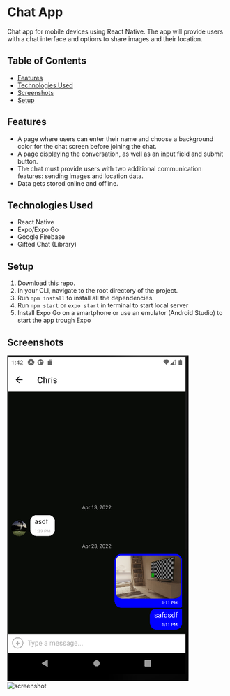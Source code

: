 # Chat App

Chat app for mobile devices using React Native. The app will
provide users with a chat interface and options to share images and their
location.

## Table of Contents

- [Features](#features)
- [Technologies Used](#technologies-used)
- [Screenshots](#screenshots)
- [Setup](#setup)

## Features

- A page where users can enter their name and choose a background color for the chat screen before joining the chat.
- A page displaying the conversation, as well as an input field and submit button.
- The chat must provide users with two additional communication features: sending images and location data.
- Data gets stored online and offline.

## Technologies Used

- React Native
- Expo/Expo Go
- Google Firebase
- Gifted Chat (Library)

## Setup

1. Download this repo.
2. In your CLI, navigate to the root directory of the project.
3. Run `npm install` to install all the dependencies.
4. Run `npm start` or `expo start` in terminal  to start local server
5. Install Expo Go on a smartphone or use an emulator (Android Studio) to start the app trough Expo

## Screenshots

![screenshot](./assets/screenshot1.PNG)
![screenshot](./src/screenshot2.PNG)
